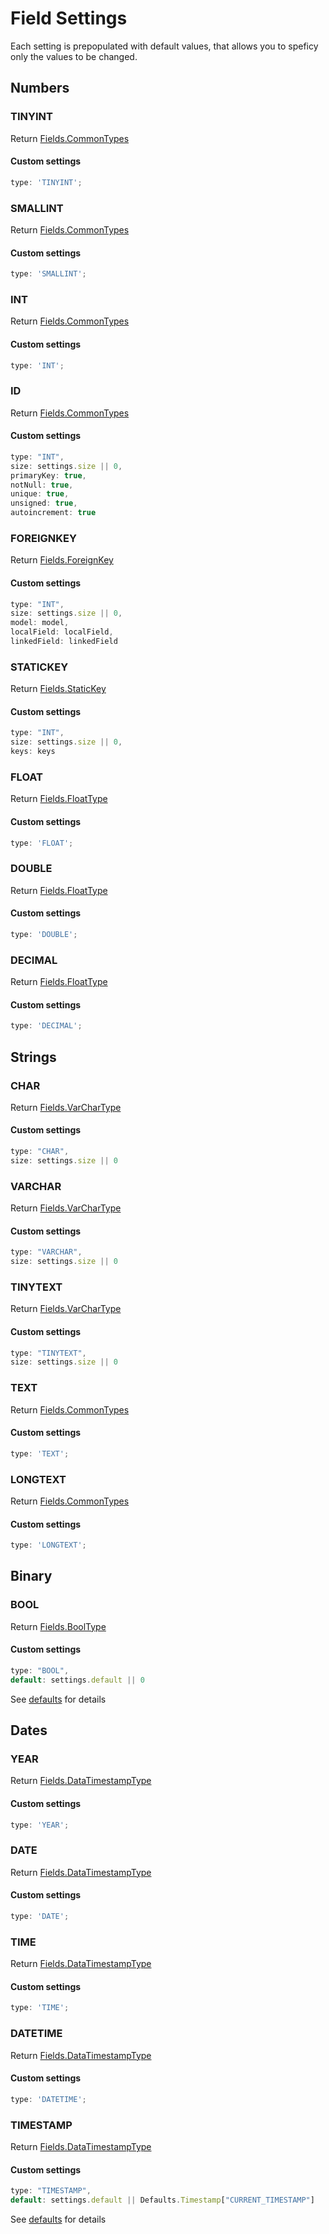 # Field Settings

Each setting is prepopulated with default values, that allows you to speficy only the values to be changed.

## Numbers

### TINYINT

Return [Fields.CommonTypes](https://github.com/unicoderns/orm/blob/master/docs/fields/types.md)

#### Custom settings

```typescript
type: 'TINYINT';
```

### SMALLINT

Return [Fields.CommonTypes](https://github.com/unicoderns/orm/blob/master/docs/fields/types.md)

#### Custom settings

```typescript
type: 'SMALLINT';
```

### INT

Return [Fields.CommonTypes](https://github.com/unicoderns/orm/blob/master/docs/fields/types.md)

#### Custom settings

```typescript
type: 'INT';
```

### ID

Return [Fields.CommonTypes](https://github.com/unicoderns/orm/blob/master/docs/fields/types.md)

#### Custom settings

```typescript
type: "INT",
size: settings.size || 0,
primaryKey: true,
notNull: true,
unique: true,
unsigned: true,
autoincrement: true
```

### FOREIGNKEY

Return [Fields.ForeignKey](https://github.com/unicoderns/orm/blob/master/docs/fields/types.md#ForeignKey)

#### Custom settings

```typescript
type: "INT",
size: settings.size || 0,
model: model,
localField: localField,
linkedField: linkedField
```

### STATICKEY

Return [Fields.StaticKey](https://github.com/unicoderns/orm/blob/master/docs/fields/types.md#StaticKey)

#### Custom settings

```typescript
type: "INT",
size: settings.size || 0,
keys: keys
```

### FLOAT

Return [Fields.FloatType](https://github.com/unicoderns/orm/blob/master/docs/fields/types.md#FloatType)

#### Custom settings

```typescript
type: 'FLOAT';
```

### DOUBLE

Return [Fields.FloatType](https://github.com/unicoderns/orm/blob/master/docs/fields/types.md#FloatType)

#### Custom settings

```typescript
type: 'DOUBLE';
```

### DECIMAL

Return [Fields.FloatType](https://github.com/unicoderns/orm/blob/master/docs/fields/types.md#FloatType)

#### Custom settings

```typescript
type: 'DECIMAL';
```

## Strings

### CHAR

Return [Fields.VarCharType](https://github.com/unicoderns/orm/blob/master/docs/fields/types.md#VarCharType)

#### Custom settings

```typescript
type: "CHAR",
size: settings.size || 0
```

### VARCHAR

Return [Fields.VarCharType](https://github.com/unicoderns/orm/blob/master/docs/fields/types.md#VarCharType)

#### Custom settings

```typescript
type: "VARCHAR",
size: settings.size || 0
```

### TINYTEXT

Return [Fields.VarCharType](https://github.com/unicoderns/orm/blob/master/docs/fields/types.md#VarCharType)

#### Custom settings

```typescript
type: "TINYTEXT",
size: settings.size || 0
```

### TEXT

Return [Fields.CommonTypes](https://github.com/unicoderns/orm/blob/master/docs/fields/types.md)

#### Custom settings

```typescript
type: 'TEXT';
```

### LONGTEXT

Return [Fields.CommonTypes](https://github.com/unicoderns/orm/blob/master/docs/fields/types.md)

#### Custom settings

```typescript
type: 'LONGTEXT';
```

## Binary

### BOOL

Return [Fields.BoolType](https://github.com/unicoderns/orm/blob/master/docs/fields/types.md#BoolType)

#### Custom settings

```typescript
type: "BOOL",
default: settings.default || 0
```

See [defaults](https://github.com/unicoderns/orm/blob/master/docs/fields/defaults.md) for details

## Dates

### YEAR

Return [Fields.DataTimestampType](https://github.com/unicoderns/orm/blob/master/docs/fields/types.md#DataTimestampType)

#### Custom settings

```typescript
type: 'YEAR';
```

### DATE

Return [Fields.DataTimestampType](https://github.com/unicoderns/orm/blob/master/docs/fields/types.md#DataTimestampType)

#### Custom settings

```typescript
type: 'DATE';
```

### TIME

Return [Fields.DataTimestampType](https://github.com/unicoderns/orm/blob/master/docs/fields/types.md#DataTimestampType)

#### Custom settings

```typescript
type: 'TIME';
```

### DATETIME

Return [Fields.DataTimestampType](https://github.com/unicoderns/orm/blob/master/docs/fields/types.md#DataTimestampType)

#### Custom settings

```typescript
type: 'DATETIME';
```

### TIMESTAMP

Return [Fields.DataTimestampType](https://github.com/unicoderns/orm/blob/master/docs/fields/types.md#DataTimestampType)

#### Custom settings

```typescript
type: "TIMESTAMP",
default: settings.default || Defaults.Timestamp["CURRENT_TIMESTAMP"]
```

See [defaults](https://github.com/unicoderns/orm/blob/master/docs/fields/defaults.md) for details

